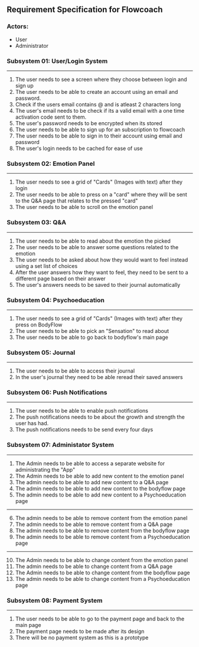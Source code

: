 ## Requirement Specification for Flowcoach

### Actors: 
* User
* Administrator

### Subsystem 01: User/Login System
---
1. The user needs to see a screen where they choose between login and sign up
1. The user needs to be able to create an account using an email and password.
1. Check if the users email contains @ and is atleast 2 characters long
2. The user's email needs to be check if its a valid email with a one time activation code sent to them.
3. The user's password needs to be encrypted when its stored
4. The user needs to be able to sign up for an subscription to flowcoach
5. The user needs to be able to sign in to their account using email and password
6. The user's login needs to be cached for ease of use

### Subsystem 02: Emotion Panel
---
1. The user needs to see a grid of "Cards" (Images with text) after they login
2. The user needs to be able to press on a "card" where they will be sent to the Q&A page that relates to the pressed "card"
3. The user needs to be able to scroll on the emotion panel

### Subsystem 03: Q&A
---
1. The user needs to be able to read about the emotion the picked
2. The user needs to be able to answer some questions related to the emotion
3. The user needs to be asked about how they would want to feel instead using a set list of choices
4. After the user answers how they want to feel, they need to be sent to a different page based on their answer
5. The user's answers needs to be saved to their journal automatically

### Subsystem 04: Psychoeducation
---
1. The user needs to see a grid of "Cards" (Images with text) after they press on BodyFlow
2. The user needs to be able to pick an "Sensation" to read about
3. The user needs to be able to go back to bodyflow's main page

### Subsystem 05: Journal
---
1. The user needs to be able to access their journal
2. In the user's journal they need to be able reread their saved answers

### Subsystem 06: Push Notifications
---
1. The user needs to be able to enable push notifications
2. The push notifications needs to be about the growth and strength the user has had.
3. The push notifications needs to be send every four days

### Subsystem 07: Administator System
---
1. The Admin needs to be able to access a separate website for administrating the "App"
2. The Admin needs to be able to add new content to the emotion panel
3. The admin needs to be able to add new content to a Q&A page
4. The admin needs to be able to add new content to the bodyflow page
5. The admin needs to be able to add new content to a Psychoeducation page
---
6. The admin needs to be able to remove content from the emotion panel
7. The admin needs to be able to remove content from a Q&A page
8. The admin needs to be able to remove content from the bodyflow page
9. The admin needs to be able to remove content from a Psychoeducation page
---
10. The Admin needs to be able to change content from the emotion panel
11. The admin needs to be able to change content from a Q&A page
12. The Admin needs to be able to change content from the bodyflow page
13. The admin needs to be able to change content from a Psychoeducation page

### Subsystem 08: Payment System
---
1. The user needs to be able to go to the payment page and back to the main page
2. The payment page needs to be made after its design
3. There will be no payment system as this is a prototype